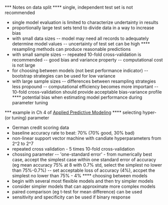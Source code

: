 
*** Notes on data split
**** single, independent test set is not recommended
- single model evaluation is limited to characterize undertainty in results
- proportionally large test sets tend to divide data in a way to increase bias
- with small data sizes
-- model may need all records to adequately determine model values
-- uncertainty of test set can be high
**** resampling methods can produce reasonable predictions
- with small sample sizes
-- repeated 10-fold cross-validation is recommended
-- good bias and variance property
-- computational cost is not large
- for choosing between models (not best performance indicator)
-- bootstrap strategies can be used for low variance
- with large sample sizes
-- differences between resampling strategies less propound
-- computational efficiency becomes more important
-- 10-fold cross-validation should provide acceptable bias-variance profile
**** potential bias when estimating model performance during parameter tuning

*** example in Ch 4 of [Applied Predictive Modeling](http://appliedpredictivemodeling.com/)
**** selecting hyper- (or tuning) parameter
- German credit scoring data
- baseline accuracy rate to beat: 70% (70% good, 30% bad)
- non-linear support vector machine with candiate hyperparameters from 2^2 to 2^7
- repeated cross validation - 5 times 10-fold cross-validation
- chossing parameter
-- 'one-standard error' - from numerically best case, accept the simplest case within one standard error of accuracy (eg mean accuracy 75% at 8 with 0.7% std, select the simplest no lower than 75%-0.7%)
-- set acceptable loss of accuracy (4%), accpet the simplest no lower than 75% - 4%
**** choosing between models
- begin with several most flexible models and then try simpler models
- consider simpler models that can approximate more complex models
- paired comparison (eg t-test for mean difference) can be used
- sensitivity and specificity can be used if binary response
